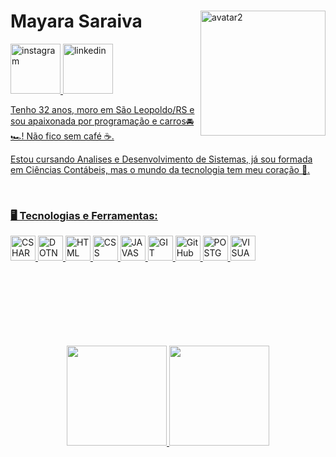 
<div>
  <img width="200" align="right" src="https://media.discordapp.net/attachments/1217271372573839463/1234197323144364103/avatar_1.png?ex=662fdb54&is=662e89d4&hm=46a24bde811056315140e8027c51239040bcf69e66900b09a243e8db933ab689&=&format=webp&quality=lossless&width=285&height=655" alt="avatar2">
  <h1 align="left">Mayara Saraiva</h1>
  <a href="https://instagram.com/mayasaraiva" target="_blank"><img width="80" height="80" src="https://img.icons8.com/clouds/100/instagram.png" alt="instagram" target="_blank"/>
  <a href="https://www.linkedin.com/in/mayara-saraivaa" target="_blank"><img width="80" height="80" src="https://img.icons8.com/clouds/100/linkedin.png" alt="linkedin" target="_blank"/>
</div>
    <div>
      <p>Tenho 32 anos, moro em São Leopoldo/RS e sou apaixonada por programação e carros🚘🏎️! Não fico sem café ☕.</p>
      <p>Estou cursando Analises e Desenvolvimento de Sistemas, já sou formada em Ciências Contábeis, mas o mundo da tecnologia tem meu coração 🩵.</p>  
    </div>
</br>

<h3>🖥️ Tecnologias e Ferramentas:</h3>
<div style="display: inline_block">
  <img width="40" height="40" src="https://cdn.jsdelivr.net/gh/devicons/devicon@latest/icons/csharp/csharp-original.svg" title="CSHARP"/>
  <img width="40" height="40" src="https://cdn.jsdelivr.net/gh/devicons/devicon@latest/icons/dot-net/dot-net-original.svg" title="DOTNET"/>
  <img width="40" height="40" src="https://cdn.jsdelivr.net/gh/devicons/devicon@latest/icons/html5/html5-original.svg" title="HTML"/>
  <img width="40" height="40" src="https://cdn.jsdelivr.net/gh/devicons/devicon@latest/icons/css3/css3-original.svg" title="CSS"/>          
  <img width="40" height="40" src="https://cdn.jsdelivr.net/gh/devicons/devicon@latest/icons/javascript/javascript-plain.svg" title="JAVASCRIPT"/>
  <img width="40" height="40" src="https://cdn.jsdelivr.net/gh/devicons/devicon@latest/icons/git/git-original.svg" title="GIT"/>      
  <img width="40" height="40" src="https://cdn.jsdelivr.net/gh/devicons/devicon@latest/icons/github/github-original-wordmark.svg" title="GitHub"/>
  <img width="40" height="40" src="https://cdn.jsdelivr.net/gh/devicons/devicon@latest/icons/postgresql/postgresql-original.svg" title="POSTGRESQL"/>
  <img width="40" height="40" src="https://cdn.jsdelivr.net/gh/devicons/devicon@latest/icons/visualstudio/visualstudio-original.svg" title="VISUALSTUDIO"/>
</div>
</br>
</br>
</br>
</br>
</br>
</br>
</br>
<p align="center">
<a href="https://github.com/mayasaraiva">
  <img height="160em" src="https://github-readme-stats-eight-theta.vercel.app/api?username=mayasaraiva&show_icons=true&theme=dracula&include_all_commits=true&count_private=true"/>
  <img height="160em" src="https://github-readme-stats-eight-theta.vercel.app/api/top-langs/?username=mayasaraiva&layout=compact&langs_count=8&theme=dracula"/>
</a>
</p>
